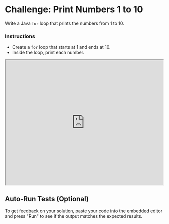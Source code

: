 # Challenge: Print Numbers 1 to 10

Write a Java `for` loop that prints the numbers from 1 to 10.

### Instructions

- Create a `for` loop that starts at 1 and ends at 10.
- Inside the loop, print each number.

<iframe src="https://www.jdoodle.com/embed/v0/" width="100%" height="400"></iframe>

## Auto-Run Tests (Optional)

To get feedback on your solution, paste your code into the embedded editor and press "Run" to see if the output matches the expected results.
